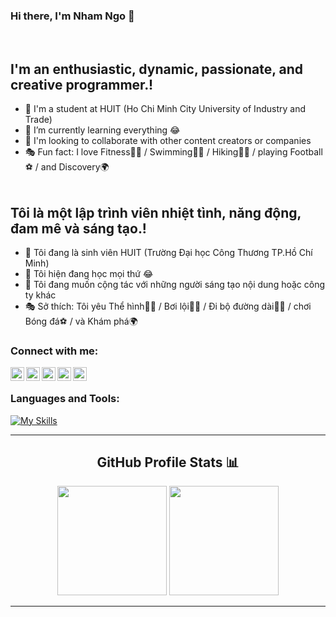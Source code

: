 ### Hi there, I'm Nham Ngo 👋


<br />

## I'm an enthusiastic, dynamic, passionate, and creative programmer.!

- 🔭 I'm a student at HUIT (Ho Chi Minh City University of Industry and Trade)
- 🌱 I’m currently learning everything 😂
- 👯 I'm looking to collaborate with other content creators or companies
- 🎭 Fun fact: I love Fitness🏋️‍♂️ / Swimming🏊‍♂️ / Hiking🧗‍♂️ / playing Football⚽ / and Discovery🌍
  <br />
  <br />
## Tôi là một lập trình viên nhiệt tình, năng động, đam mê và sáng tạo.!

- 🔭 Tôi đang là sinh viên HUIT (Trường Đại học Công Thương TP.Hồ Chí Minh)
- 🌱 Tôi hiện đang học mọi thứ 😂
- 👯 Tôi đang muốn cộng tác với những người sáng tạo nội dung hoặc công ty khác
- 🎭 Sở thích: Tôi yêu Thể hình🏋️‍♂️ / Bơi lội🏊‍♂️ / Đi bộ đường dài🧗‍♂️ / chơi Bóng đá⚽ / và Khám phá🌍
   <br />
### Connect with me:

<a target="_blank" href="https://tinyurl.com/nhamngoo"><img align="left" alt="aljagne.com" width="22px" src="https://simpleicons.vercel.app/webflow/fff" /></a>
<a target="_blank" href="https://www.linkedin.com/in/nhamngoo29/"><img align="left" alt="aljagne | LinkedIn" width="22px" src="https://simpleicons.vercel.app/linkedin/fff" /></a>
<a target="_blank" href="https://www.instagram.com/nhamngoo.29/"><img align="left" alt="aljagne | Instagram" width="22px" src="https://simpleicons.vercel.app/instagram/fff" /></a>
<a target="_blank" href="https://discordapp.com/users/.tuine"><img align="left" alt="aljagne | Discord" width="22px" src="https://simpleicons.vercel.app/discord/fff" /></a>
<a target="_blank" href="https://www.facebook.com/nhamngoo.29/"><img align="left" alt="aljagne | Discord" width="22px" src="https://simpleicons.vercel.app/facebook/fff" /></a>
<br /> 

### Languages and Tools:
[![My Skills](https://skillicons.dev/icons?i=cs,js,java,c,cpp,javascript,typescript,css,scss,html,react,dotnet,eclipse,vscode,visualstudio,github,ai,jquery,materialui,tailwind,bootstrap,postman,py,redis,elasticsearch,mongodb,mysql,postgres,sqlite,firebase,postgres,regex,androidstudio,figma,postman,selenium)](https://skillicons.dev)

---
  <div align="center">
    <h2>GitHub Profile Stats 📊</h2>
    <img src="https://github-readme-stats.vercel.app/api?username=nhamngo29&show_icons=true&title_color=fff&icon_color=79ff97&text_color=9f9f9f&bg_color=151515&count_private=true&hide_border=true" height="175px">
    <img src="https://github-readme-streak-stats.herokuapp.com/?user=nhamngo29&show_icons=true&hide_border=true&theme=dark" height="175px">
<!--     <h2>GitHub Trophies <img src="https://cdn.discordapp.com/emojis/866705355684577290.png?v=1" width="30px"></h2>
    <img src="https://github-profile-trophy.vercel.app/?username=aljagne&theme=onedark&no-frame=true&no-bg=true&theme=discord"> -->
</div>
  
 ---
